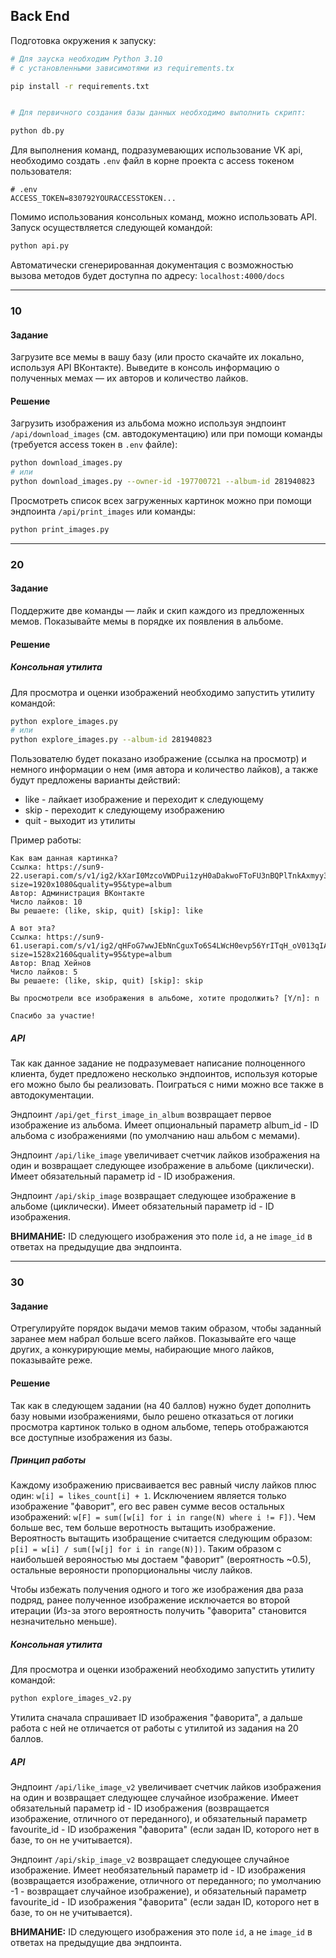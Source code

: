 ## Back End

Подготовка окружения к запуску:

```bash
# Для зауска необходим Python 3.10
# с установленными зависимотями из requirements.tx

pip install -r requirements.txt


# Для первичного создания базы данных необходимо выполнить скрипт:

python db.py
```

Для выполнения команд, подразумевающих использование VK api, необходимо создать `.env` файл в корне проекта с access токеном пользователя:

```env
# .env
ACCESS_TOKEN=830792YOURACCESSTOKEN...
```

Помимо использования консольных команд, можно использовать API. Запуск осуществляется следующей командой:

```bash
python api.py
```

Автоматически сгенерированная документация с возможностью вызова методов будет доступна по адресу: `localhost:4000/docs`

---

### 10

#### Задание

Загрузите все мемы в вашу базу (или просто скачайте их локально, используя API ВКонтакте). Выведите в консоль информацию о полученных мемах — их авторов и количество лайков.

#### Решение

Загрузить изображения из альбома можно используя эндпоинт `/api/download_images` (см. автодокументацию) или при помощи команды (требуется access токен в `.env` файле):

```bash
python download_images.py
# или
python download_images.py --owner-id -197700721 --album-id 281940823
```

Просмотреть список всех загруженных картинок можно при помощи эндпоинта `/api/print_images` или команды:

```bash
python print_images.py
```

---

### 20

#### Задание

Поддержите две команды — лайк и скип каждого из предложенных мемов. Показывайте мемы в порядке их появления в альбоме.

#### Решение

##### Консольная утилита

Для просмотра и оценки изображений необходимо запустить утилиту командой:

```bash
python explore_images.py
# или
python explore_images.py --album-id 281940823
```

Пользователю будет показано изображение (ссылка на просмотр) и немного информации о нем (имя автора и количество лайков), а также будут предложены варианты действий:

- like - лайкает изображение и переходит к следующему
- skip - переходит к следующему изображению
- quit - выходит из утилиты

Пример работы:

```
Как вам данная картинка?
Ссылка: https://sun9-22.userapi.com/s/v1/ig2/kXarI0MzcoVWDPui1zyH0aDakwoFToFU3nBQPlTnkAxmyy3MpCBi0Kp49d5iq48aI9MlFlKoj3S6H5typmUJhsRZ.jpg?size=1920x1080&quality=95&type=album
Автор: Администрация ВКонтакте
Число лайков: 10
Вы решаете: (like, skip, quit) [skip]: like

А вот эта?
Ссылка: https://sun9-61.userapi.com/s/v1/ig2/qHFoG7wwJEbNnCguxTo6S4LWcH0evp56YrITqH_oV013qIA1UjVScgZ0G3q49cRv5jZXcBJ6AekdLoV5sZyyQPcS.jpg?size=1528x2160&quality=95&type=album
Автор: Влад Хейнов
Число лайков: 5
Вы решаете: (like, skip, quit) [skip]: skip

Вы просмотрели все изображения в альбоме, хотите продолжить? [Y/n]: n

Спасибо за участие!
```

##### API

Так как данное задание не подразумевает написание полноценного клиента, будет предложено несколько эндпоинтов, используя которые его можно было бы реализовать. Поиграться с ними можно все также в автодокументации.

Эндпоинт `/api/get_first_image_in_album` возвращает первое изображение из альбома. Имеет опциональный параметр album_id - ID альбома с изображениями (по умолчанию наш альбом с мемами).

Эндпоинт `/api/like_image` увеличивает счетчик лайков изображения на один и возвращает следующее изображение в альбоме (циклически). Имеет обязательный параметр id - ID изображения.

Эндпоинт `/api/skip_image` возвращает следующее изображение в альбоме (циклически). Имеет обязательный параметр id - ID изображения.

**ВНИМАНИЕ:** ID следующего изображения это поле `id`, а не `image_id` в ответах на предыдущие два эндпоинта.

---

### 30

#### Задание

Отрегулируйте порядок выдачи мемов таким образом, чтобы заданный заранее мем набрал больше всего лайков. Показывайте его чаще других, а конкурирующие мемы, набирающие много лайков, показывайте реже.

#### Решение

Так как в следующем задании (на 40 баллов) нужно будет дополнить базу новыми изображениями, было решено отказаться от логики просмотра картинок только в одном альбоме, теперь отображаются все доступные изображения из базы.

##### Принцип работы

Каждому изображению присваивается вес равный числу лайков плюс один: `w[i] = likes_count[i] + 1`. Исключением является только изображение "фаворит", его вес равен сумме весов остальных изображений: `w[F] = sum([w[i] for i in range(N) where i != F])`. Чем больше вес, тем больше веротность вытащить изображение. Вероятность вытащить изобращение считается следующим образом: `p[i] = w[i] / sum([w[j] for i in range(N)])`. Таким образом с наибольшей верояностью мы достаем "фаворит" (вероятность ~0.5), остальные верояности пропорциональны числу лайков.

Чтобы избежать получения одного и того же изображения два раза подряд, ранее полученное изображение исключается во второй итерации (Из-за этого вероятность получить "фаворита" становится незначительно меньше).

##### Консольная утилита

Для просмотра и оценки изображений необходимо запустить утилиту командой:

```bash
python explore_images_v2.py
```

Утилита сначала спрашивает ID изображения "фаворита", а дальше работа с ней не отличается от работы с утилитой из задания на 20 баллов.

##### API

Эндпоинт `/api/like_image_v2` увеличивает счетчик лайков изображения на один и возвращает следующее случайное изображение. Имеет обязательный параметр id - ID изображения (возвращается изображение, отличного от переданного), и обязательный параметр favourite_id - ID изображения "фаворита" (если задан ID, которого нет в базе, то он не учитывается).

Эндпоинт `/api/skip_image_v2` возвращает следующее случайное изображение. Имеет необязательный параметр id - ID изображения (возвращается изображение, отличного от переданного; по умолчанию -1 - возвращает случайное изображение), и обязательный параметр favourite_id - ID изображения "фаворита" (если задан ID, которого нет в базе, то он не учитывается).

**ВНИМАНИЕ:** ID следующего изображения это поле `id`, а не `image_id` в ответах на предыдущие два эндпоинта.
